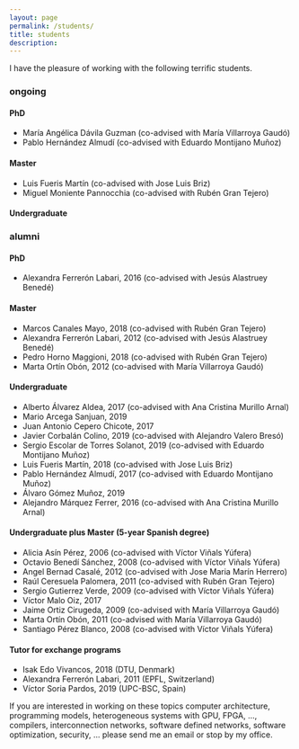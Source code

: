 ```yaml
---
layout: page
permalink: /students/
title: students
description:
---
```


I have the pleasure of working with the following terrific students.

### ongoing

#### PhD

* María Angélica Dávila Guzman (co-advised with María Villarroya Gaudó)
* Pablo Hernández Almudí (co-advised with Eduardo Montijano Muñoz)

#### Master

* Luis Fueris Martín (co-advised with Jose Luis Briz)
* Miguel Moniente Pannocchia (co-advised with Rubén Gran Tejero)

#### Undergraduate


### alumni

#### PhD

* Alexandra Ferrerón Labari, 2016 (co-advised with Jesús Alastruey Benedé)

#### Master

* Marcos Canales Mayo, 2018 (co-advised with Rubén Gran Tejero)
* Alexandra Ferrerón Labari, 2012 (co-advised with Jesús Alastruey Benedé)
* Pedro Horno Maggioni, 2018 (co-advised with Rubén Gran Tejero)
* Marta Ortín Obón, 2012 (co-advised with María Villarroya Gaudó)

#### Undergraduate

* Alberto Álvarez Aldea, 2017 (co-advised with Ana Cristina Murillo Arnal)
* Mario Arcega Sanjuan, 2019
* Juan Antonio Cepero Chicote, 2017
* Javier Corbalán Colino, 2019 (co-advised with Alejandro Valero Bresó)
* Sergio Escolar de Torres Solanot, 2019 (co-advised with Eduardo Montijano Muñoz)
* Luis Fueris Martín, 2018 (co-advised with Jose Luis Briz)
* Pablo Hernández Almudí, 2017 (co-advised with Eduardo Montijano Muñoz)
* Álvaro Gómez Muñoz, 2019
* Alejandro Márquez Ferrer, 2016 (co-advised with Ana Cristina Murillo Arnal)

#### Undergraduate plus Master (5-year Spanish degree)

* Alicia Asín Pérez, 2006 (co-advised with Víctor Viñals Yúfera)
* Octavio Benedí Sánchez, 2008 (co-advised with Víctor Viñals Yúfera)
* Angel Bernad Casalé, 2012 (co-advised with Jose Maria Marín Herrero)
* Raúl Ceresuela Palomera, 2011 (co-advised with Rubén Gran Tejero)
* Sergio Gutierrez Verde, 2009 (co-advised with Víctor Viñals Yúfera)
* Víctor Malo Oiz, 2017
* Jaime Ortiz Cirugeda, 2009 (co-advised with María Villarroya Gaudó)
* Marta Ortín Obón, 2011 (co-advised with María Villarroya Gaudó)
* Santiago Pérez Blanco, 2008 (co-advised with Víctor Viñals Yúfera)

#### Tutor for exchange programs

* Isak Edo Vivancos, 2018 (DTU, Denmark)
* Alexandra Ferrerón Labari, 2011 (EPFL, Switzerland)
* Víctor Soria Pardos, 2019 (UPC-BSC, Spain)

If you are interested in working on these topics computer architecture,
programming models, heterogeneous systems with GPU, FPGA, ..., compilers,
interconnection networks, software defined networks, software optimization,
security, ... please send me an email or stop by my office.
